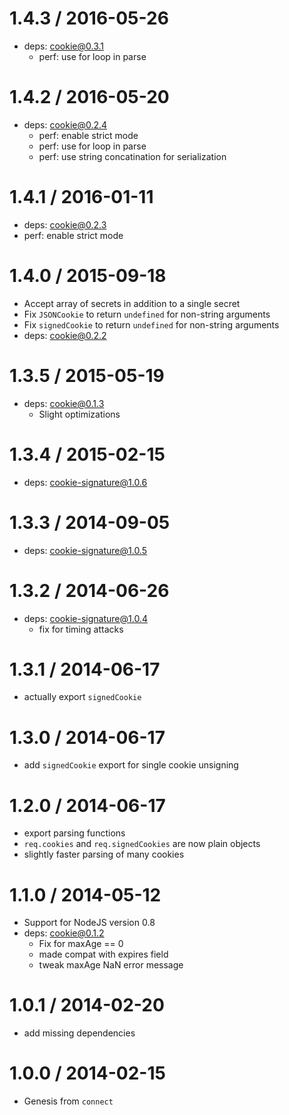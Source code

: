 1.4.3 / 2016-05-26
====

  * deps: cookie@0.3.1
    - perf: use for loop in parse

1.4.2 / 2016-05-20
====

  * deps: cookie@0.2.4
    - perf: enable strict mode
    - perf: use for loop in parse
    - perf: use string concatination for serialization

1.4.1 / 2016-01-11
====

  * deps: cookie@0.2.3
  * perf: enable strict mode

1.4.0 / 2015-09-18
====

  * Accept array of secrets in addition to a single secret
  * Fix `JSONCookie` to return `undefined` for non-string arguments
  * Fix `signedCookie` to return `undefined` for non-string arguments
  * deps: cookie@0.2.2

1.3.5 / 2015-05-19
====

  * deps: cookie@0.1.3
    - Slight optimizations

1.3.4 / 2015-02-15
====

  * deps: cookie-signature@1.0.6

1.3.3 / 2014-09-05
====

  * deps: cookie-signature@1.0.5

1.3.2 / 2014-06-26
====

  * deps: cookie-signature@1.0.4
    - fix for timing attacks

1.3.1 / 2014-06-17
====

  * actually export `signedCookie`

1.3.0 / 2014-06-17
====

  * add `signedCookie` export for single cookie unsigning

1.2.0 / 2014-06-17
====

  * export parsing functions
  * `req.cookies` and `req.signedCookies` are now plain objects
  * slightly faster parsing of many cookies

1.1.0 / 2014-05-12
====

  * Support for NodeJS version 0.8
  * deps: cookie@0.1.2
    - Fix for maxAge == 0
    - made compat with expires field
    - tweak maxAge NaN error message

1.0.1 / 2014-02-20
====

  * add missing dependencies

1.0.0 / 2014-02-15
====

  * Genesis from `connect`
